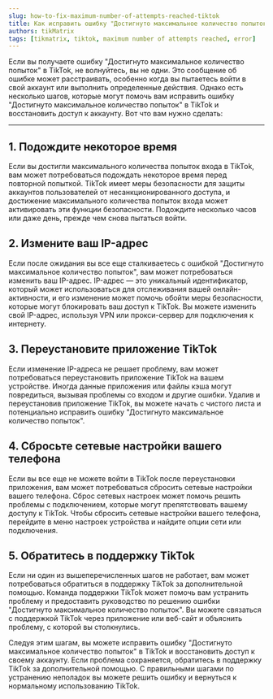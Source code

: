 ```yaml
---
slug: how-to-fix-maximum-number-of-attempts-reached-tiktok
title: Как исправить ошибку "Достигнуто максимальное количество попыток" в TikTok
authors: tikMatrix
tags: [tikmatrix, tiktok, maximum number of attempts reached, error]
---
```


Если вы получаете ошибку "Достигнуто максимальное количество попыток" в TikTok, не волнуйтесь, вы не одни. Это сообщение об ошибке может расстраивать, особенно когда вы пытаетесь войти в свой аккаунт или выполнить определенные действия. Однако есть несколько шагов, которые могут помочь вам исправить ошибку "Достигнуто максимальное количество попыток" в TikTok и восстановить доступ к аккаунту. Вот что вам нужно сделать:

<!--truncate-->
---

## 1. Подождите некоторое время

Если вы достигли максимального количества попыток входа в TikTok, вам может потребоваться подождать некоторое время перед повторной попыткой. TikTok имеет меры безопасности для защиты аккаунтов пользователей от несанкционированного доступа, и достижение максимального количества попыток входа может активировать эти функции безопасности. Подождите несколько часов или даже день, прежде чем снова пытаться войти.

## 2. Измените ваш IP-адрес

Если после ожидания вы все еще сталкиваетесь с ошибкой "Достигнуто максимальное количество попыток", вам может потребоваться изменить ваш IP-адрес. IP-адрес — это уникальный идентификатор, который может использоваться для отслеживания вашей онлайн-активности, и его изменение может помочь обойти меры безопасности, которые могут блокировать ваш доступ к TikTok. Вы можете изменить свой IP-адрес, используя VPN или прокси-сервер для подключения к интернету.

## 3. Переустановите приложение TikTok

Если изменение IP-адреса не решает проблему, вам может потребоваться переустановить приложение TikTok на вашем устройстве. Иногда данные приложения или файлы кэша могут повредиться, вызывая проблемы со входом и другие ошибки. Удалив и переустановив приложение TikTok, вы можете начать с чистого листа и потенциально исправить ошибку "Достигнуто максимальное количество попыток".

## 4. Сбросьте сетевые настройки вашего телефона

Если вы все еще не можете войти в TikTok после переустановки приложения, вам может потребоваться сбросить сетевые настройки вашего телефона. Сброс сетевых настроек может помочь решить проблемы с подключением, которые могут препятствовать вашему доступу к TikTok. Чтобы сбросить сетевые настройки вашего телефона, перейдите в меню настроек устройства и найдите опции сети или подключения.

## 5. Обратитесь в поддержку TikTok

Если ни один из вышеперечисленных шагов не работает, вам может потребоваться обратиться в поддержку TikTok за дополнительной помощью. Команда поддержки TikTok может помочь вам устранить проблему и предоставить руководство по решению ошибки "Достигнуто максимальное количество попыток". Вы можете связаться с поддержкой TikTok через приложение или веб-сайт и объяснить проблему, с которой вы столкнулись.

Следуя этим шагам, вы можете исправить ошибку "Достигнуто максимальное количество попыток" в TikTok и восстановить доступ к своему аккаунту. Если проблема сохраняется, обратитесь в поддержку TikTok за дополнительной помощью. С правильными шагами по устранению неполадок вы можете решить ошибку и вернуться к нормальному использованию TikTok.
